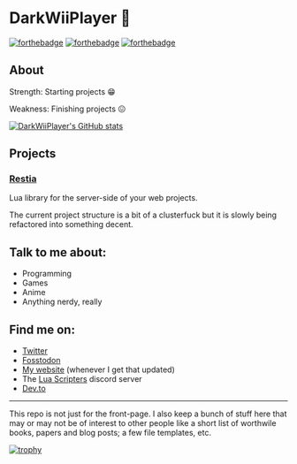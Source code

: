 # DarkWiiPlayer 💜

[![forthebadge](https://forthebadge.com/images/badges/kinda-sfw.svg)](https://forthebadge.com)
[![forthebadge](https://forthebadge.com/images/badges/powered-by-oxygen.svg)](https://forthebadge.com)
[![forthebadge](https://forthebadge.com/images/badges/uses-badges.svg)](https://forthebadge.com)

## About

Strength: Starting projects 😁

Weakness: Finishing projects 😖

[![DarkWiiPlayer's GitHub stats](https://github-readme-stats.vercel.app/api?username=darkwiiplayer)](https://github.com/DarkWiiPlayer?tab=repositories)

## Projects

### [Restia](https://github.com/darkwiiplayer/restia)

Lua library for the server-side of your web projects.

The current project structure is a bit of a clusterfuck but it is slowly being
refactored into something decent.

## Talk to me about:

- Programming
- Games
- Anime
- Anything nerdy, really

## Find me on:

- [Twitter](https://twitter.com/DarkWiiPlayer)
- [Fosstodon](https://fosstodon.org/@darkwiiplayer)
- [My website](https://darkwiiplayer.com) (whenever I get that updated)
- The [Lua Scripters](https://discord.gg/7wu7ZsW) discord server
- [Dev.to](https://dev.to/darkwiiplayer)

-----

This repo is not just for the front-page.
I also keep a bunch of stuff here that may or may not be of interest to other
people like a short list of worthwile books, papers and blog posts;
a few file templates, etc.

[![trophy](https://github-profile-trophy.vercel.app/?username=darkwiiplayer)](https://github.com/DarkWiiPlayer?tab=repositories)
